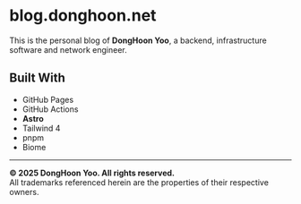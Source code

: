 # blog.donghoon.net
This is the personal blog of **DongHoon Yoo**, a backend, infrastructure software and network engineer.

## Built With
* GitHub Pages
* GitHub Actions
* **Astro**
* Tailwind 4
* pnpm
* Biome

---

**&copy; 2025 DongHoon Yoo. All rights reserved.**  
All trademarks referenced herein are the properties of their respective owners.